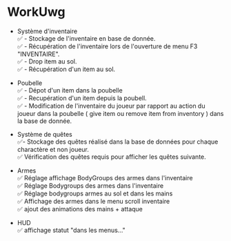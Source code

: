# WorkUwg

- Système d'inventaire</br>
    ✅ - Stockage de l'inventaire en base de donnée.</br>
    ✅ - Récupération de l'inventaire lors de l'ouverture de menu F3 "INVENTAIRE".</br>
    ✅ - Drop item au sol.</br>
    ✅ - Récupération d'un item au sol.</br>

- Poubelle</br>
    ✅ - Dépot d'un item dans la poubelle</br>
    ✅ - Recupération d'un item depuis la poubell.</br>
    ✅ - Modification de l'inventaire du joueur par rapport au action du joueur dans la poubelle ( give item ou remove item from inventory ) dans la base de donnée.</br>

- Système de quêtes</br>
    ✅- Stockage des quêtes réalisé dans la base de données pour chaque charactère et non joueur.</br>
    ✅ Vérification des quêtes requis pour afficher les quêtes suivante.</br>

- Armes</br>
    ✅ Réglage affichage BodyGroups des armes dans l'inventaire</br>
    ✅ Réglage Bodygroups des armes dans l'inventaire</br>
    ✅ Réglage bodygroups armes au sol et dans les mains</br>
    ✅ Affichage des armes dans le menu scroll inventaire</br>
    ✅ ajout des animations des mains + attaque
    
- HUD</br>
    ✅ affichage statut "dans les menus..."

